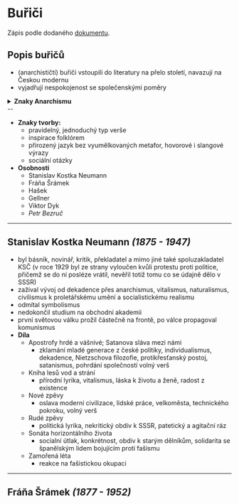# Buřiči
Zápis podle dodaného [dokumentu](https://docs.google.com/document/d/1qtZdqeyqGAQWCLzuivFyRHTwJsdFc9kcoF8OQXxxHTE/edit).

## Popis buřičů

- (anarchističtí) buřiči vstoupili do literatury na přelo století, navazují na Českou modernu
- vyjadřují nespokojenost se společenskými poměry

<details>
<summary><B>Znaky Anarchismu</B></summary>

- radikalismus
- **odmítání autorit**
- bohémský životní styl
- revolta
- existenční nezajištěnost
- spolupráce s dělníky
- individualismus
- **utopický socialismus**
- propagace volné lásky
- emancipace žen
- odpor k maloměšťáctví
- antimilitarismus

</details>
--

- **Znaky tvorby:**
  - pravidelný, jednoduchý typ verše
  - inspirace folklórem
  - přirozený jazyk bez vyumělkovaných metafor, hovorové i slangové výrazy
  - sociální otázky
- **Osobnosti**
  - Stanislav Kostka Neumann
  - Fráňa Šrámek
  - Hašek
  - Gellner
  - Viktor Dyk
  - *Petr Bezruč*

---

## Stanislav Kostka Neumann *(1875 - 1947)*

- byl básník, novinář, kritik, překladatel a mimo jiné také spoluzakladatel KSČ (v roce 1929 byl ze strany vyloučen kvůli protestu proti politice, přičemž se do ní posléze vrátil, nevěřil totiž tomu co se údajně dělo v SSSR)
- zažíval vývoj od dekadence přes anarchismus, vitalismus, naturalismus, civilismus k proletářskému umění a socialistickému realismu
- odmítal symbolismus
- nedokončil studium na obchodní akademii
- první světovou válku prožil částečně na frontě, po válce propagoval komunismus
- **Díla**
  - Apostrofy hrdé a vášnivé; Satanova sláva mezi námi
    - zklamání mladé generace z české politiky, individualismus, dekadence, Nietzschova filozofie, protikřesťanský postoj, satanismus, pohrdání společností volný verš
  - Kniha lesů vod a strání
    - přírodní lyrika, vitalismus, láska k životu a ženě, radost z existence
  - Nové zpěvy
    - oslava moderní civilizace, lidské práce, velkoměsta, technického pokroku, volný verš
  - Rudé zpěvy
    - politická lyrika, nekritický obdiv k SSSR, patetický a agitační ráz
  - Sonáta horizontálního života
    - socialní útlak, konkrétnost, obdiv k starým dělníkům, solidarita se španělským lidem bojujícím proti fašismu
  - Zamořená léta
    - reakce na fašistickou okupaci

---

## Fráňa Šrámek *(1877 - 1952)*